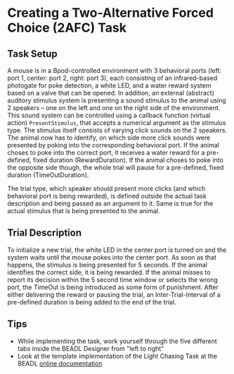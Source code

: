 # Creating a Two-Alternative Forced Choice (2AFC) Task

## Task Setup
A mouse is in a Bpod-controlled environment with 3 behavioral ports (left: port 1, center: port 2, right: port 3), each consisting of an infrared-based photogate for poke detection, a white LED, and a water reward system based on a valve that can be opened. In addition, an external (abstract) auditory stimulus system is presenting a sound stimulus to the animal using 2 speakers – one on the left and one on the right side of the environment. This sound system can be controlled using a callback function (virtual action) `PresentStimulus`, that accepts a numerical argument as the stimulus type. The stimulus itself consists of varying click sounds on the 2 speakers. The animal now has to identify, on which side more click sounds were presented by poking into the corresponding behavioral port. If the animal choses to poke into the correct port, it receives a water reward for a pre-defined, fixed duration (RewardDuration). If the animal choses to poke into the opposite side though, the whole trial will pause for a pre-defined, fixed duration (TimeOutDuration).

The trial type, which speaker should present more clicks (and which behavioral port is being rewarded), is defined outside the actual task description and being passed as an argument to it. Same is true for the actual stimulus that is being presented to the animal.

## Trial Description
To initialize a new trial, the white LED in the center port is turned on and the system waits until the mouse pokes into the center port. As soon as that happens, the stimulus is being presented for 5 seconds. If the animal identifies the correct side, it is being rewarded. If the animal misses to report its decision within the 5 second time window or selects the wrong port, the TimeOut is being introduced as some form of punishment. After either delivering the reward or pausing the trial, an Inter-Trial-Interval of a pre-defined duration is being added to the end of the trial.

## Tips
- While implementing the task, work yourself through the five different tabs inside the BEADL Designer from "left to right"
- Look at the template implementation of the Light Chasing Task at the BEADL [online documentation](https://beadl.github.io/BEADL_Designer/BEADL_Template_LightChasingTask.html)